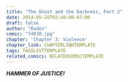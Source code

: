 ```yaml
---
title: "The Ghost and the Darkness, Part 2"
date: 2014-05-28T02:48:00-07:00
draft: false
author: "Rades"
comic: "fd030.jpg"
chapter: 'Chapter 3: Violence'
chapter_link: CHAPTERLINKTEMPLATE
tags: TAGSLISTTEMPLATE
related_comics: RELATEDCOMICTEMPLATE
---
```


***HAMMER OF JUSTICE!***


